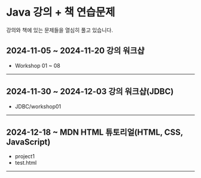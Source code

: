 # Java 강의 + 책 연습문제

강의와 책에 있는 문제들을 열심히 풀고 있습니다.

## 2024-11-05 ~ 2024-11-20 강의 워크샵
- Workshop 01 ~ 08
---

## 2024-11-30 ~ 2024-12-03 강의 워크샵(JDBC)
- JDBC/workshop01

---
## 2024-12-18 ~ MDN HTML 튜토리얼(HTML, CSS, JavaScript)
- project1
- test.html
---

